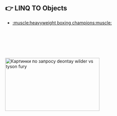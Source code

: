 ## :point_right: LINQ TO Objects
<ul>
<li><a href="https://en.wikipedia.org/wiki/Heavyweight">:muscle:heavyweight boxing champions:muscle:</a>
</ul>

<img class="irc_mi" src="https://e3.365dm.com/18/12/1096x616/skynews-deontay-wilder-tyson-fury_4506269.jpg?20181202064233" onload="typeof google==='object'&amp;&amp;google.aft&amp;&amp;google.aft(this)" width="304" height="171" style="margin-top: 91px;" alt="Картинки по запросу deontay wilder vs tyson fury">





